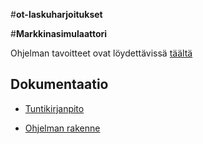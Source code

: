 #__ot-laskuharjoitukset__


#__Markkinasimulaattori__

Ohjelman tavoitteet ovat löydettävissä [täältä](dokumentaatio/määrittelydokumentti.md)

## Dokumentaatio

- [Tuntikirjanpito](dokumentaatio/tuntikirjanpito.md)

- [Ohjelman rakenne](dokumentaatio/rakenne.md)